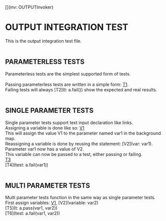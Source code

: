 [](inv: OUTPUTInvoker)

# OUTPUT INTEGRATION TEST
This is the output integration test file.<br />
<br />
## PARAMETERLESS TESTS
Parameterless tests are the simplest supported form of tests.<br />
<br />
Passing parameterless tests are written in a simple form: [T1](t:a.pass()).<br />
Failing tests will always [T2](t: a.fail()) show the expected and real results.<br />
<br />
## SINGLE PARAMETER TESTS
Single parameter tests support text input declaration like links.<br />
Assigning a variable is done like so: [V1](var:var1)<br />
This will assign the value V1 to the parameter named var1 in the background map.<br />
Reassigning a variable is done by reusing the statement: [V2](var: var1). Parameter var1 now has a value of V2.<br />
This variable can now be passed to a test, either passing or failing.<br />
[T3](test:a.pass(var1))<br />
[T4](test: a.fail(var1))<br />
<br />
## MULTI PARAMETER TESTS
Multi parameter tests function in the same way as single parameter tests.<br />
First assign variables: [V1](variable:var1), [V2](variable: var2)<br />
[T5](t: a.pass(var1, var2))<br />
[T6](test: a.fail(var1, var2))
